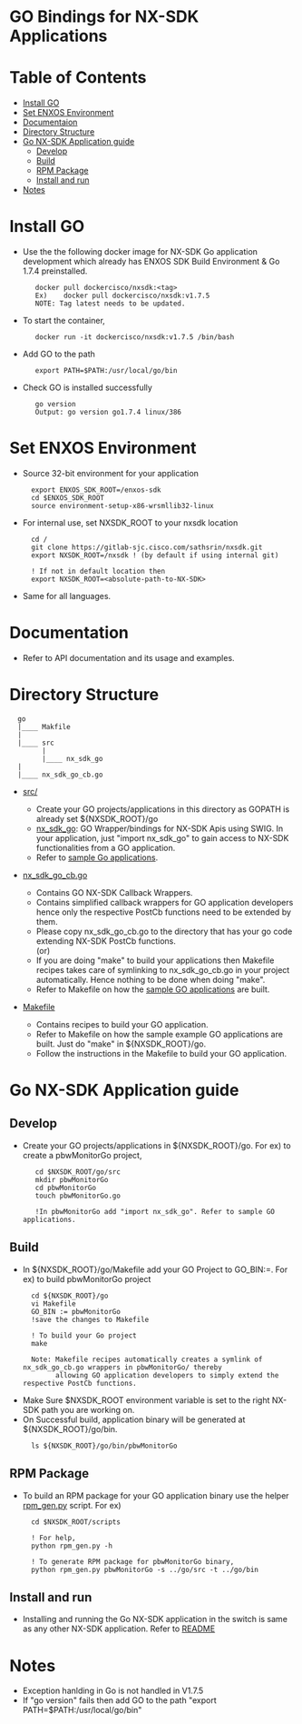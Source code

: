 # GO Bindings for NX-SDK Applications

# Table of Contents

   - [Install GO](#install-go)
   - [Set ENXOS Environment](#set-enxos-environment)
   - [Documentaion](#documentation)
   - [Directory Structure](#directory-structure)
   - [Go NX-SDK Application guide](#go-nx-sdk-application-guide)
     * [Develop](#develop)
     * [Build](#build)
     * [RPM Package](#rpm-package)
     * [Install and run](#install-and-run)
   - [Notes](#notes)


# Install GO
  - Use the the following docker image for NX-SDK Go application development which already has ENXOS SDK 
    Build Environment & Go 1.7.4 preinstalled.
    ```
       docker pull dockercisco/nxsdk:<tag>
       Ex)    docker pull dockercisco/nxsdk:v1.7.5
       NOTE: Tag latest needs to be updated. 
    ```  
    
  - To start the container,
    ```
       docker run -it dockercisco/nxsdk:v1.7.5 /bin/bash
    ```  
  - Add GO to the path 
    ```
       export PATH=$PATH:/usr/local/go/bin
    ```   
           
  - Check GO is installed successfully 
    ``` 
       go version
       Output: go version go1.7.4 linux/386
    ```

# Set ENXOS Environment
  - Source 32-bit environment for your application
    ``` 
      export ENXOS_SDK_ROOT=/enxos-sdk
      cd $ENXOS_SDK_ROOT
      source environment-setup-x86-wrsmllib32-linux
    ```
    
  - For internal use, set NXSDK_ROOT to your nxsdk location     
    ```
      cd /
      git clone https://gitlab-sjc.cisco.com/sathsrin/nxsdk.git
      export NXSDK_ROOT=/nxsdk ! (by default if using internal git)
      
      ! If not in default location then
      export NXSDK_ROOT=<absolute-path-to-NX-SDK> 
  - Same for all languages.
  
# Documentation
  - Refer to API documentation and its usage and examples.

# Directory Structure
  ```
    go
    |____ Makfile
    |
    |____ src
          |
          |____ nx_sdk_go
    |
    |____ nx_sdk_go_cb.go
  ```    
  - [src/](src)   
    - Create your GO projects/applications in this directory as GOPATH is already set ${NXSDK_ROOT}/go
    - [nx_sdk_go](src/nx_sdk_go): GO Wrapper/bindings for NX-SDK Apis using SWIG. In your application, just "import nx_sdk_go" to gain access to NX-SDK functionalities from a GO application.
    - Refer to [sample Go applications](../examples/go/src).

  - [nx_sdk_go_cb.go](nx_sdk_go_cb.go)
    - Contains GO NX-SDK Callback Wrappers. 
    - Contains simplified callback wrappers for GO application developers hence only the respective PostCb functions need to be extended by them. 
    - Please copy nx_sdk_go_cb.go to the directory that has your go code extending NX-SDK PostCb functions. <br>
                      (or)
    - If you are doing "make" to build your applications then Makefile recipes takes care of symlinking to nx_sdk_go_cb.go in your project automatically. Hence nothing to be done when doing "make".
    - Refer to Makefile on how the [sample GO applications](../examples/go/src) are built.

  - [Makefile](Makefile)
    - Contains recipes to build your GO application. 
    - Refer to Makefile on how the sample example GO applications are built. Just do "make" in ${NXSDK_ROOT}/go.
    - Follow the instructions in the Makefile to build your GO application.
    
# Go NX-SDK Application guide

## Develop
   - Create your GO projects/applications in ${NXSDK_ROOT}/go. For ex) to create a pbwMonitorGo project,
     ```
        cd $NXSDK_ROOT/go/src
        mkdir pbwMonitorGo
        cd pbwMonitorGo
        touch pbwMonitorGo.go
        
        !In pbwMonitorGo add "import nx_sdk_go". Refer to sample GO applications.
     ```
     
## Build     
   - In ${NXSDK_ROOT}/go/Makefile add your GO Project to GO_BIN:=. For ex) to build pbwMonitorGo project
     ```
       cd ${NXSDK_ROOT}/go
       vi Makefile
       GO_BIN := pbwMonitorGo
       !save the changes to Makefile
       
       ! To build your Go project
       make
       
       Note: Makefile recipes automatically creates a symlink of nx_sdk_go_cb.go wrappers in pbwMonitorGo/ thereby 
             allowing GO application developers to simply extend the respective PostCb functions.
     ```  
   - Make Sure $NXSDK_ROOT environment variable is set to the right NX-SDK path you are working on.
   - On Successful build, application binary will be generated at ${NXSDK_ROOT}/go/bin.
     ```
       ls ${NXSDK_ROOT}/go/bin/pbwMonitorGo
     ```
     
## RPM Package
   - To build an RPM package for your GO application binary use the helper [rpm_gen.py](../scripts/rpm_gen.py) script. For ex)
     ```
       cd $NXSDK_ROOT/scripts
       
       ! For help,
       python rpm_gen.py -h 
       
       ! To generate RPM package for pbwMonitorGo binary,
       python rpm_gen.py pbwMonitorGo -s ../go/src -t ../go/bin
     ```
 
## Install and run
   - Installing and running the Go NX-SDK application in the switch is same as any other NX-SDK application. Refer to [README](../README.md)

# Notes
  - Exception hanlding in Go is not handled in V1.7.5
  - If "go version" fails then add GO to the path "export PATH=$PATH:/usr/local/go/bin"
  

